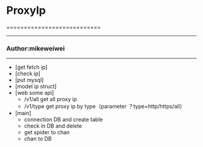 # ProxyIp
===========================
****
### Author:mikeweiwei
****
* [get fetch ip]
* [check ip]
* [put mysql]
* [model ip struct]
* [web some api]
    * /v1/all get all proxy ip
    * /v1/type get proxy ip by type（parameter ？type=http/https/all）
* [main]
    * connection DB and create table
    * check in DB and delete
    * get spider to chan
    * chan to DB
    
